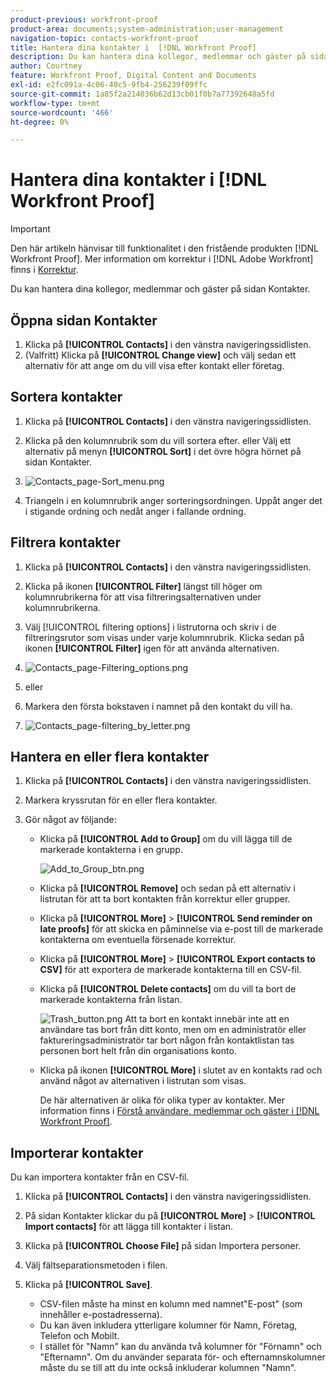 ```yaml
---
product-previous: workfront-proof
product-area: documents;system-administration;user-management
navigation-topic: contacts-workfront-proof
title: Hantera dina kontakter i  [!DNL Workfront Proof]
description: Du kan hantera dina kollegor, medlemmar och gäster på sidan Kontakter.
author: Courtney
feature: Workfront Proof, Digital Content and Documents
exl-id: e2fc091a-4c06-40c5-9fb4-256239f09ffc
source-git-commit: 1a85f2a214036b62d13cb01f0b7a77392648a5fd
workflow-type: tm+mt
source-wordcount: '466'
ht-degree: 0%

---
```


# Hantera dina kontakter i [!DNL Workfront Proof]

>[!IMPORTANT]
>
>Den här artikeln hänvisar till funktionalitet i den fristående produkten [!DNL Workfront Proof]. Mer information om korrektur i [!DNL Adobe Workfront] finns i [Korrektur](../../../review-and-approve-work/proofing/proofing.md).

Du kan hantera dina kollegor, medlemmar och gäster på sidan Kontakter.

## Öppna sidan Kontakter

1. Klicka på **[!UICONTROL Contacts]** i den vänstra navigeringssidlisten.
1. (Valfritt) Klicka på **[!UICONTROL Change view]** och välj sedan ett alternativ för att ange om du vill visa efter kontakt eller företag.

## Sortera kontakter

1. Klicka på **[!UICONTROL Contacts]** i den vänstra navigeringssidlisten.
1. Klicka på den kolumnrubrik som du vill sortera efter.
eller
Välj ett alternativ på menyn **[!UICONTROL Sort]** i det övre högra hörnet på sidan Kontakter.

1. ![Contacts_page-Sort_menu.png](assets/contacts-page-sort-menu.png)

1. Triangeln i en kolumnrubrik anger sorteringsordningen. Uppåt anger det i stigande ordning och nedåt anger i fallande ordning.

## Filtrera kontakter

1. Klicka på **[!UICONTROL Contacts]** i den vänstra navigeringssidlisten.
1. Klicka på ikonen **[!UICONTROL Filter]** längst till höger om kolumnrubrikerna för att visa filtreringsalternativen under kolumnrubrikerna.
1. Välj [!UICONTROL filtering options] i listrutorna och skriv i de filtreringsrutor som visas under varje kolumnrubrik. Klicka sedan på ikonen **[!UICONTROL Filter]** igen för att använda alternativen.
1. ![Contacts_page-Filtering_options.png](assets/contacts-page-filtering-options-350x205.png)

1. eller
1. Markera den första bokstaven i namnet på den kontakt du vill ha.
1. ![Contacts_page-filtering_by_letter.png](assets/contacts-page-filtering-by-letter-350x238.png)

## Hantera en eller flera kontakter

1. Klicka på **[!UICONTROL Contacts]** i den vänstra navigeringssidlisten.
1. Markera kryssrutan för en eller flera kontakter.
1. Gör något av följande:

   * Klicka på **[!UICONTROL Add to Group]** om du vill lägga till de markerade kontakterna i en grupp.

     ![Add_to_Group_btn.png](assets/add-to-group-btn.png)

   * Klicka på **[!UICONTROL Remove]** och sedan på ett alternativ i listrutan för att ta bort kontakten från korrektur eller grupper.
   * Klicka på **[!UICONTROL More]** > **[!UICONTROL Send reminder on late proofs]** för att skicka en påminnelse via e-post till de markerade kontakterna om eventuella försenade korrektur.

   * Klicka på **[!UICONTROL More]** > **[!UICONTROL Export contacts to CSV]** för att exportera de markerade kontakterna till en CSV-fil.

   * Klicka på **[!UICONTROL Delete contacts]** om du vill ta bort de markerade kontakterna från listan.

     ![Trash_button.png](assets/trash-button.png)
Att ta bort en kontakt innebär inte att en användare tas bort från ditt konto, men om en administratör eller faktureringsadministratör tar bort någon från kontaktlistan tas personen bort helt från din organisations konto.

   * Klicka på ikonen **[!UICONTROL More]** i slutet av en kontakts rad och använd något av alternativen i listrutan som visas.

     De här alternativen är olika för olika typer av kontakter. Mer information finns i [Förstå användare, medlemmar och gäster i [!DNL Workfront Proof]](../../../workfront-proof/wp-mnguserscontacts/contacts/use-members-guests.md).

## Importerar kontakter

Du kan importera kontakter från en CSV-fil.

1. Klicka på **[!UICONTROL Contacts]** i den vänstra navigeringssidlisten.
1. På sidan Kontakter klickar du på **[!UICONTROL More]** > **[!UICONTROL Import contacts]** för att lägga till kontakter i listan.

1. Klicka på **[!UICONTROL Choose File]** på sidan Importera personer.
1. Välj fältseparationsmetoden i filen.
1. Klicka på **[!UICONTROL Save]**.

   * CSV-filen måste ha minst en kolumn med namnet&quot;E-post&quot; (som innehåller e-postadresserna).
   * Du kan även inkludera ytterligare kolumner för Namn, Företag, Telefon och Mobilt.
   * I stället för &quot;Namn&quot; kan du använda två kolumner för &quot;Förnamn&quot; och &quot;Efternamn&quot;. Om du använder separata för- och efternamnskolumner måste du se till att du inte också inkluderar kolumnen &quot;Namn&quot;.
